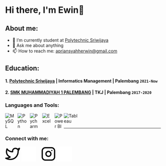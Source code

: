 # Hi there, I'm Ewin👋
## About me:
- 🔭 I’m currently student at [Polytechnic Sriwijaya](https://www.polsri.ac.id)
- 💬 Ask me about anything
- 📫 How to reach me: apriansyahherwin@gmail.com

## Education:

#### 1. [Polytechnic Sriwijaya](https://www.polsri.ac.id) | Informatics Management | Palembang `2021-Now`

 #### 2. [SMK MUHAMMADIYAH 1 PALEMBANG](https://www.smkmuhammadiyah1plg.sch.id) | TKJ | Palembang `2017-2020`

### Languages and Tools:

[<img align="left" alt="MySQL" width="30px" src="https://cdn.jsdelivr.net/gh/devicons/devicon/icons/mysql/mysql-original.svg" style="padding-right:10px;" />][webdev]
[<img align="left" alt="Python" width="30px" src="https://upload.wikimedia.org/wikipedia/commons/thumb/c/c3/Python-logo-notext.svg/110px-Python-logo-notext.svg.png?20100317150552" style="padding-right:10px;" />][webdev]
[<img align="left" alt="Pycharm" width="30px" src="https://upload.wikimedia.org/wikipedia/commons/thumb/1/1d/PyCharm_Icon.svg/220px-PyCharm_Icon.svg.png" style="padding-right:10px;" />][webdev]
[<img align="left" alt="Excel" width="30px" src="https://is2-ssl.mzstatic.com/image/thumb/Purple126/v4/a8/fd/5a/a8fd5a84-c6f1-355f-3b9f-6e86598efaa3/XCEL.png/1200x630bb.png" style="padding-right:10px;" />][webdev]
[<img align="left" alt="Power BI" width="30px" src="https://powerbi.microsoft.com/pictures/application-logos/svg/powerbi.svg" style="padding-right:0px;" />][webdev]
[<img align="left" alt="Tableau" width="50px" src="https://logos-world.net/wp-content/uploads/2021/10/Tableau-Symbol.png" style="padding-right:10px;" />][webdev]

<br />
<br />

---
### Connect with me:

[![website](./img/twitter-light.svg)](https://twitter.com/reanndd#gh-light-mode-only)
[![website](./img/twitter-dark.svg)](https://twitter.com/reanndd#gh-dark-mode-only)
&nbsp;&nbsp;
[![website](./img/instagram-light.svg)](https://instagram.com/herwinapr#gh-light-mode-only)
[![website](./img/instagram-dark.svg)](https://instagram.com/herwinapr#gh-dark-mode-only)
&nbsp;&nbsp;


[webdev]: https://github.com/reanndd
